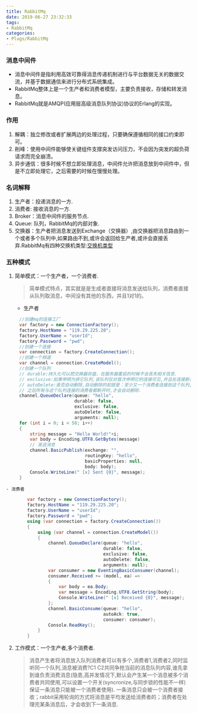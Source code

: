 ```yaml
---
title: RabbitMq
date: 2019-06-27 23:32:33
tags:
- RabbitMq
categories: 
- Plugs/RabbitMq
---
```

### 消息中间件
+ 消息中间件是指利用高效可靠得消息传递机制进行与平台数据无关的数据交流，并基于数据通信来进行分布式系统集成。
+ RabbitMq整体上是一个生产者和消费者模型，主要负责接收，存储和转发消息。
+ RabbitMq就是AMQP(应用层高级消息队列协议)协议的Erlang的实现。

### 作用 
1. 解耦：独立修改或者扩展两边的处理过程，只要确保遵循相同的接口约束即可。
2. 削峰：使用中间件能够使关键组件支撑突发访问压力，不会因为突发的超负荷请求而完全崩溃。
3. 异步通信：很多时候不想立即处理消息，中间件允许把消息放到中间件中，但是不立即处理它，之后需要的时候在慢慢处理。

### 名词解释
1. 生产者：投递消息的一方.
2. 消费者: 接收消息的一方.
3. Broker：消息中间件的服务节点.
4. Queue: 队列，RabbitMq的内部对象.
5. 交换器：生产者把消息发送到Exchange（交换器）,由交换器把消息路由到一个或者多个队列中,如果路由不到,或许会返回给生产者,或许会直接丢弃.RabbitMq有四种交换机类型:[交换机类型](https://www.cnblogs.com/WJ--NET/p/8203380.html)

### 五种模式
1. 简单模式：一个生产者，一个消费者.
    >简单模式特点，其实就是是生成者直接将消息发送给队列，消费者直接从队列取消息，中间没有其他的东西，并且1对1的。

    - 生产者
``` csharp
     //创建mq的连接工厂
     var factory = new ConnectionFactory();
     factory.HostName = "119.29.225.20";
     factory.UserName = "userId";
     factory.Password = "pwd";
     //创建一个连接
     var connection = factory.CreateConnection();
     //创建一个频道
     var channel = connection.CreateModel();
     //创建一个队列
     // durable:持久化可以把交换器存盘，在服务器重启的时候不会丢失相关信息.
     // exclusive:如果申明为排它队列,该队列仅对首次申明它的连接可见,并且在连接断开的时候自动删除,
     // autoDelete:是否自动删除,自动删除的前提是：至少又一个消费者连接到这个队列,
     // 之后所有与这个队列连接的消费者都断开时,才会自动删除.
     channel.QueueDeclare(queue: "hello",
                          durable: false,
                          exclusive: false,
                          autoDelete: false,
                          arguments: null);
     for (int i = 0; i < 50; i++)
     {
         string message = "Hello World!"+i;
         var body = Encoding.UTF8.GetBytes(message) 
         // 发送消息
         channel.BasicPublish(exchange: "",
                              routingKey: "hello",
                              basicProperties: null,
                              body: body);
         Console.WriteLine(" [x] Sent {0}", message);
     }
```
    - 消费者
``` csharp
        var factory = new ConnectionFactory();
        factory.HostName = "119.29.225.20";
        factory.UserName = "userId";
        factory.Password = "pwd";
        using (var connection = factory.CreateConnection())
        {
            using (var channel = connection.CreateModel())
            {
                channel.QueueDeclare(queue: "hello",
                                     durable: false,
                                     exclusive: false,
                                     autoDelete: false,
                                     arguments: null);
                var consumer = new EventingBasicConsumer(channel);
                consumer.Received += (model, ea) =>
                {
                    var body = ea.Body;
                    var message = Encoding.UTF8.GetString(body);
                    Console.WriteLine(" [x] Received {0}", message);
                };
                channel.BasicConsume(queue: "hello",
                                     autoAck: true,
                                     consumer: consumer);
                Console.ReadKey();
            }
        }
```

2. 工作模式：一个生产者,多个消费者.
    >消息产生者将消息放入队列消费者可以有多个,消费者1,消费者2,同时监听同一个队列,消息被消费?C1 C2共同争抢当前的消息队列内容,谁先拿到谁负责消费消息(隐患,高并发情况下,默认会产生某一个消息被多个消费者共同使用,可以设置一个开关(syncronize,与同步锁的性能不一样) 保证一条消息只能被一个消费者使用).
    >一条消息只会被一个消费者接收；rabbit采用轮询的方式将消息是平均发送给消费者的；消费者在处理完某条消息后，才会收到下一条消息.
```csharp

```



